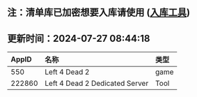 ## 注：清单库已加密想要入库请使用 ([入库工具](https://github.com/BlankTMing/ManifestAutoUpdate/releases))

## 更新时间：2024-07-27 08:44:18
| AppID | 名称 | 类型  |
| :-------------------- | :----------------------------- | :----------- |
| 550 | Left 4 Dead 2| game |
| 222860 | Left 4 Dead 2 Dedicated Server| Tool |
